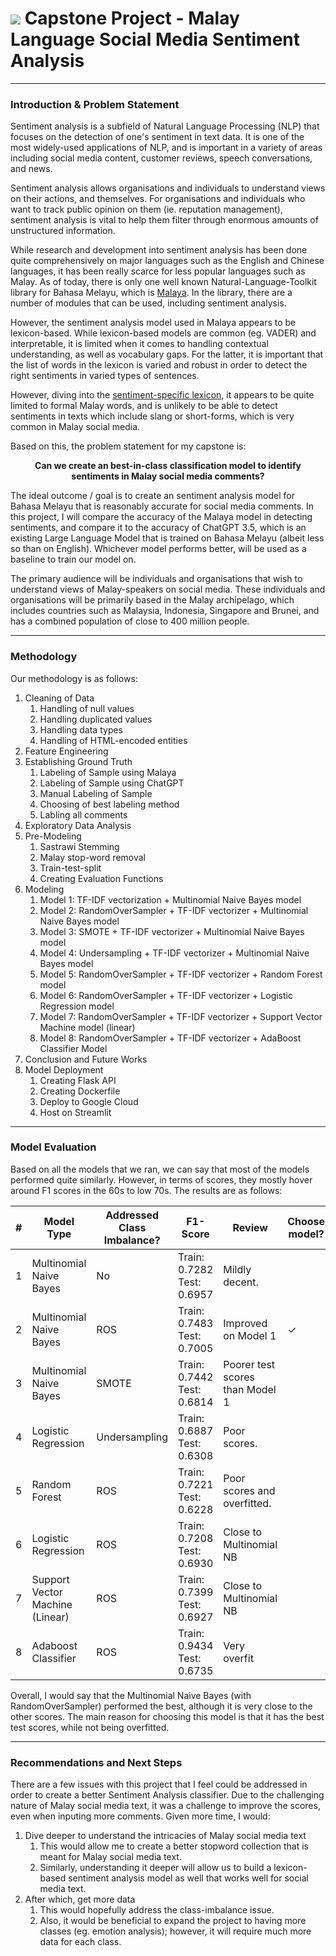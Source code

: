 # ![](https://ga-dash.s3.amazonaws.com/production/assets/logo-9f88ae6c9c3871690e33280fcf557f33.png) Capstone Project - Malay Language Social Media Sentiment Analysis
---
### Introduction & Problem Statement

Sentiment analysis is a subfield of Natural Language Processing (NLP) that focuses on the detection of one's sentiment in text data. It is one of the most widely-used applications of NLP, and is important in a variety of areas including social media content, customer reviews, speech conversations, and news.

Sentiment analysis allows organisations and individuals to understand views on their actions, and themselves. For organisations and individuals who want to track public opinion on them (ie. reputation management), sentiment analysis is vital to help them filter through enormous amounts of unstructured information.

While research and development into sentiment analysis has been done quite comprehensively on major languages such as the English and Chinese languages, it has been really scarce for less popular languages such as Malay. As of today, there is only one well known Natural-Language-Toolkit library for Bahasa Melayu, which is [Malaya](https://malaya.readthedocs.io/en/stable/). In the library, there are a number of modules that can be used, including sentiment analysis.

However, the sentiment analysis model used in Malaya appears to be lexicon-based. While lexicon-based models are common (eg. VADER) and interpretable, it is limited when it comes to handling contextual understanding, as well as vocabulary gaps. For the latter, it is important that the list of words in the lexicon is varied and robust in order to detect the right sentiments in varied types of sentences.

However, diving into the [sentiment-specific lexicon](https://github.com/huseinzol05/malaysian-dataset/blob/master/lexicon/sentiment.json), it appears to be quite limited to formal Malay words, and is unlikely to be able to detect sentiments in texts which include slang or short-forms, which is very common in Malay social media.

Based on this, the problem statement for my capstone is:

**<center>Can we create an best-in-class classification model to identify sentiments in Malay social media comments?</center>**

The ideal outcome / goal is to create an sentiment analysis model for Bahasa Melayu that is reasonably accurate for social media comments. In this project, I will compare the accuracy of the Malaya model in detecting sentiments, and compare it to the accuracy of ChatGPT 3.5, which is an existing Large Language Model that is trained on Bahasa Melayu (albeit less so than on English). Whichever model performs better, will be used as a baseline to train our model on.

The primary audience will be individuals and organisations that wish to understand views of Malay-speakers on social media. These individuals and organisations will be primarily based in the Malay archipelago, which includes countries such as Malaysia, Indonesia, Singapore and Brunei, and has a combined population of close to 400 million people.

---

### Methodology

Our methodology is as follows:

1. Cleaning of Data
    1. Handling of null values
    2. Handling duplicated values
    3. Handling data types
    4. Handling of HTML-encoded entities
2. Feature Engineering
3. Establishing Ground Truth
    1. Labeling of Sample using Malaya
    2. Labeling of Sample using ChatGPT
    3. Manual Labeling of Sample
    4. Choosing of best labeling method
    5. Labling all comments
4. Exploratory Data Analysis 
5. Pre-Modeling
    1. Sastrawi Stemming
    2. Malay stop-word removal
    3. Train-test-split
    4. Creating Evaluation Functions
6. Modeling
    1. Model 1: TF-IDF vectorization + Multinomial Naive Bayes model
    2. Model 2: RandomOverSampler + TF-IDF vectorizer + Multinomial Naive Bayes model
    3. Model 3: SMOTE + TF-IDF vectorizer + Multinomial Naive Bayes model
    4. Model 4: Undersampling + TF-IDF vectorizer + Multinomial Naive Bayes model
    5. Model 5: RandomOverSampler + TF-IDF vectorizer + Random Forest model
    6. Model 6: RandomOverSampler + TF-IDF vectorizer + Logistic Regression model
    7. Model 7: RandomOverSampler + TF-IDF vectorizer + Support Vector Machine model (linear)
    8. Model 8: RandomOverSampler + TF-IDF vectorizer + AdaBoost Classifier Model
7. Conclusion and Future Works
8. Model Deployment
    1. Creating Flask API
    2. Creating Dockerfile
    3. Deploy to Google Cloud
    4. Host on Streamlit
---

### Model Evaluation

Based on all the models that we ran, we can say that most of the models performed quite similarly. However, in terms of scores, they mostly hover around F1 scores in the 60s to low 70s. The results are as follows:

| # | Model Type                      | Addressed Class Imbalance? | F1-Score                      | Review                          | Choose model? |
|---|---------------------------------|----------------------------|-------------------------------|---------------------------------|---------------|
| 1 | Multinomial Naive Bayes         | No                         | Train: 0.7282<br>Test: 0.6957 | Mildly decent.                  |               |
| 2 | Multinomial Naive Bayes         | ROS                        | Train: 0.7483<br>Test: 0.7005 | Improved on Model 1             |      ✓        |
| 3 | Multinomial Naive Bayes         | SMOTE                      | Train: 0.7442<br>Test: 0.6814 | Poorer test scores than Model 1 |               |
| 4 | Logistic Regression             | Undersampling              | Train: 0.6887<br>Test: 0.6308 | Poor scores.                    |               |
| 5 | Random Forest                   | ROS                        | Train: 0.7221<br>Test: 0.6228 | Poor scores and overfitted.     |               |
| 6 | Logistic Regression             | ROS                        | Train: 0.7208<br>Test: 0.6930 | Close to Multinomial NB         |               |
| 7 | Support Vector Machine (Linear) | ROS                        | Train: 0.7399<br>Test: 0.6927 | Close to Multinomial NB         |               |
| 8 | Adaboost Classifier             | ROS                        | Train: 0.9434<br>Test: 0.6735 | Very overfit                    |               |          

Overall, I would say that the Multinomial Naive Bayes (with RandomOverSampler) performed the best, although it is very close to the other scores. The main reason for choosing this model is that it has the best test scores, while not being overfitted.

---

### Recommendations and Next Steps

There are a few issues with this project that I feel could be addressed in order to create a better Sentiment Analysis classifier. Due to the challenging nature of Malay social media text, it was a challenge to improve the scores, even when inputing more comments. Given more time, I would:

1. Dive deeper to understand the intricacies of Malay social media text
    1. This would allow me to create a better stopword collection that is meant for Malay social media text.
    2. Similarly, understanding it deeper will allow us to build a lexicon-based sentiment analysis model as well that works well for social media text.
1. After which, get more data
    1. This would hopefully address the class-imbalance issue.
    2. Also, it would be beneficial to expand the project to having more classes (eg. emotion analysis); however, it will require much more data for each class.